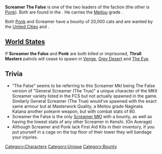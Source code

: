 **Screamer The False** is one of the two leaders of the [](Thrall_Masters.md) faction (the other is
[Ponk](Ponk.md "wikilink")). Both are found in the [](Tower_of_Abuse.md). He carries the
[Meitou](Meitou.md "wikilink") grade [](Heavy_Polearm.md).

Both [Ponk](Ponk.md "wikilink") and Screamer have a bounty of 20,000 cats
and are wanted by the [United Cities](03%20-%20Projects%20&%20Wikis/Kenshi/Kenshi%20Wiki/Kenshi%20Wiki%20Template/United_Cities.md "wikilink") and [](03%20-%20Projects%20&%20Wikis/Kenshi/Kenshi%20Wiki/Kenshi%20Wiki%20Template/The_Holy_Nation.md).

## [World States](World_States.md "wikilink")

If **Screamer the False** and **Ponk** are both killed or imprisoned,
**Thrall Masters** patrols will cease to spawn in
[Venge](Venge.md "wikilink"), [Grey Desert](Grey_Desert.md "wikilink") and
[The Eye](The_Eye.md "wikilink").

## Trivia

- "The False" seems to be referring to this Screamer MkI being The False
  version of "General Screamer (The True)" a unique character of the
  MKII Screamer variety listed in the FCS but not actually spawned in
  the game. Similarly General Screamer (The True) would've spawned with
  the exact same armour but at Masterwork Quality, a Meitou grade
  Naginata Katana another polearm weapon, but with combat stats of 80.
- Screamer the False is the only [Screamer MKI](Screamer_MkI.md "wikilink")
  with a bounty, as well as having the lowest stats of any other
  Screamer in Kenshi. (On Average)
- Although Screamer and Ponk lack First Aid Kits in their inventory, if
  you put yourself in a cage on the top floor of their tower they will
  bandage your injuries.

[Category:Characters](Category:Characters "wikilink")
[Category:Unique](Category:Unique "wikilink")
[Category:Bounty](Category:Bounty "wikilink")